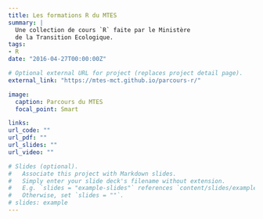 ```yaml
---
title: Les formations R du MTES
summary: |
  Une collection de cours `R` faite par le Ministère
  de la Transition Ecologique.
tags:
- R
date: "2016-04-27T00:00:00Z"

# Optional external URL for project (replaces project detail page).
external_link: "https://mtes-mct.github.io/parcours-r/"

image:
  caption: Parcours du MTES
  focal_point: Smart

links:
url_code: ""
url_pdf: ""
url_slides: ""
url_video: ""

# Slides (optional).
#   Associate this project with Markdown slides.
#   Simply enter your slide deck's filename without extension.
#   E.g. `slides = "example-slides"` references `content/slides/example-slides.md`.
#   Otherwise, set `slides = ""`.
# slides: example
---
```

